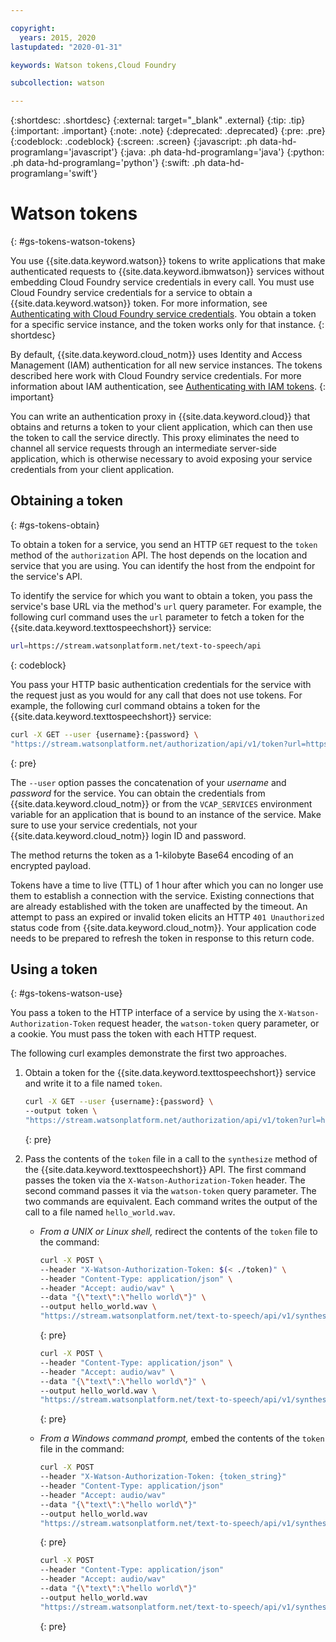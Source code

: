 ```yaml
---

copyright:
  years: 2015, 2020
lastupdated: "2020-01-31"

keywords: Watson tokens,Cloud Foundry

subcollection: watson

---
```


{:shortdesc: .shortdesc}
{:external: target="_blank" .external}
{:tip: .tip}
{:important: .important}
{:note: .note}
{:deprecated: .deprecated}
{:pre: .pre}
{:codeblock: .codeblock}
{:screen: .screen}
{:javascript: .ph data-hd-programlang='javascript'}
{:java: .ph data-hd-programlang='java'}
{:python: .ph data-hd-programlang='python'}
{:swift: .ph data-hd-programlang='swift'}

# Watson tokens
{: #gs-tokens-watson-tokens}

You use {{site.data.keyword.watson}} tokens to write applications that make authenticated requests to {{site.data.keyword.ibmwatson}} services without embedding Cloud Foundry service credentials in every call. You must use Cloud Foundry service credentials for a service to obtain a {{site.data.keyword.watson}} token. For more information, see [Authenticating with Cloud Foundry service credentials](/docs/watson?topic=watson-creating-credentials). You obtain a token for a specific service instance, and the token works only for that instance.
{: shortdesc}

By default, {{site.data.keyword.cloud_notm}} uses Identity and Access Management (IAM) authentication for all new service instances. The tokens described here work with Cloud Foundry service credentials. For more information about IAM authentication, see [Authenticating with IAM tokens](/docs/watson?topic=watson-iam#iam).
{: important}

You can write an authentication proxy in {{site.data.keyword.cloud}} that obtains and returns a token to your client application, which can then use the token to call the service directly. This proxy eliminates the need to channel all service requests through an intermediate server-side application, which is otherwise necessary to avoid exposing your service credentials from your client application.

## Obtaining a token
{: #gs-tokens-obtain}

To obtain a token for a service, you send an HTTP `GET` request to the `token` method of the `authorization` API. The host depends on the location and service that you are using. You can identify the host from the endpoint for the service's API.

To identify the service for which you want to obtain a token, you pass the service's base URL via the method's `url` query parameter. For example, the following curl command uses the `url` parameter to fetch a token for the {{site.data.keyword.texttospeechshort}} service:

```bash
url=https://stream.watsonplatform.net/text-to-speech/api
```
{: codeblock}

You pass your HTTP basic authentication credentials for the service with the request just as you would for any call that does not use tokens. For example, the following curl command obtains a token for the {{site.data.keyword.texttospeechshort}} service:

```bash
curl -X GET --user {username}:{password} \
"https://stream.watsonplatform.net/authorization/api/v1/token?url=https://stream.watsonplatform.net/text-to-speech/api"
```
{: pre}

The `--user` option passes the concatenation of your *username* and *password* for the service. You can obtain the credentials from {{site.data.keyword.cloud_notm}} or from the `VCAP_SERVICES` environment variable for an application that is bound to an instance of the service. Make sure to use your service credentials, not your {{site.data.keyword.cloud_notm}} login ID and password.

The method returns the token as a 1-kilobyte Base64 encoding of an encrypted payload.

Tokens have a time to live (TTL) of 1 hour after which you can no longer use them to establish a connection with the service. Existing connections that are already established with the token are unaffected by the timeout. An attempt to pass an expired or invalid token elicits an HTTP `401 Unauthorized` status code from {{site.data.keyword.cloud_notm}}. Your application code needs to be prepared to refresh the token in response to this return code.

## Using a token
{: #gs-tokens-watson-use}

You pass a token to the HTTP interface of a service by using the `X-Watson-Authorization-Token` request header, the `watson-token` query parameter, or a cookie. You must pass the token with each HTTP request.

The following curl examples demonstrate the first two approaches.

1.  Obtain a token for the {{site.data.keyword.texttospeechshort}} service and write it to a file named `token`.

    ```bash
    curl -X GET --user {username}:{password} \
    --output token \
    "https://stream.watsonplatform.net/authorization/api/v1/token?url=https://stream.watsonplatform.net/text-to-speech/api"
    ```
    {: pre}

1.  Pass the contents of the `token` file in a call to the `synthesize` method of the {{site.data.keyword.texttospeechshort}} API. The first command passes the token via the `X-Watson-Authorization-Token` header. The second command passes it via the `watson-token` query parameter. The two commands are equivalent. Each command writes the output of the call to a file named `hello_world.wav`.

    -   *From a UNIX or Linux shell,* redirect the contents of the `token` file to the command:

        ```bash
        curl -X POST \
        --header "X-Watson-Authorization-Token: $(< ./token)" \
        --header "Content-Type: application/json" \
        --header "Accept: audio/wav" \
        --data "{\"text\":\"hello world\"}" \
        --output hello_world.wav \
        "https://stream.watsonplatform.net/text-to-speech/api/v1/synthesize"
        ```
        {: pre}

        ```bash
        curl -X POST \
        --header "Content-Type: application/json" \
        --header "Accept: audio/wav" \
        --data "{\"text\":\"hello world\"}" \
        --output hello_world.wav \
        "https://stream.watsonplatform.net/text-to-speech/api/v1/synthesize?watson-token=$(< ./token)"
        ```
        {: pre}

    -   *From a Windows command prompt,* embed the contents of the `token` file in the command:

        ```bash
        curl -X POST
        --header "X-Watson-Authorization-Token: {token_string}"
        --header "Content-Type: application/json"
        --header "Accept: audio/wav"
        --data "{\"text\":\"hello world\"}"
        --output hello_world.wav
        "https://stream.watsonplatform.net/text-to-speech/api/v1/synthesize"
        ```
        {: pre}

        ```bash
        curl -X POST
        --header "Content-Type: application/json"
        --header "Accept: audio/wav"
        --data "{\"text\":\"hello world\"}"
        --output hello_world.wav
        "https://stream.watsonplatform.net/text-to-speech/api/v1/synthesize?watson-token={token_string}"
        ```
        {: pre}
